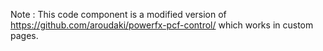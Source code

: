 Note : This code component is a modified version of https://github.com/aroudaki/powerfx-pcf-control/ which works in custom pages.